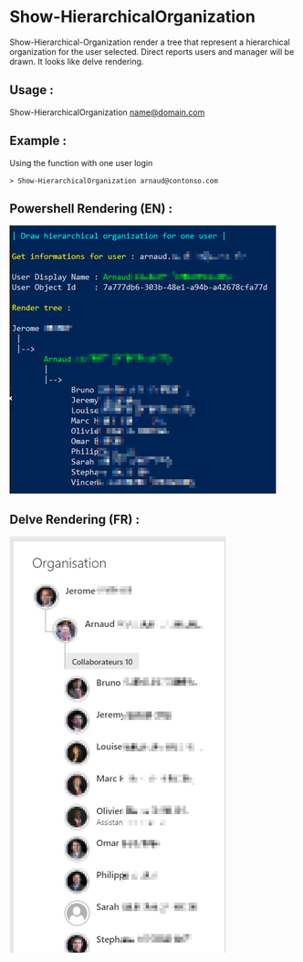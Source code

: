 Show-HierarchicalOrganization
===================

Show-Hierarchical-Organization render a tree that represent a hierarchical organization for the user selected. Direct reports users and manager will be drawn. It looks like delve rendering.


## Usage :

Show-HierarchicalOrganization name@domain.com


## Example :

Using the function with one user login
```
> Show-HierarchicalOrganization arnaud@contonso.com
```

## Powershell Rendering (EN) : 

![alt tag](images/result.png) 

## Delve Rendering (FR) : 

![alt tag](images/delve.png) 
